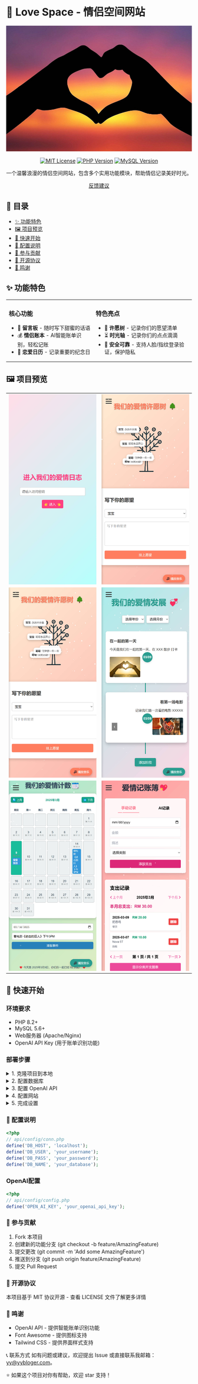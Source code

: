 # 💑 Love Space - 情侣空间网站

<div align="center">

![Love Space](icon.png)

[![MIT License](https://img.shields.io/badge/License-MIT-green.svg)](https://choosealicense.com/licenses/mit/)
[![PHP Version](https://img.shields.io/badge/PHP-8.2%2B-blue.svg)](https://www.php.net/)
[![MySQL Version](https://img.shields.io/badge/MySQL-5.6%2B-orange.svg)](https://www.mysql.com/)

一个温馨浪漫的情侣空间网站，包含多个实用功能模块，帮助情侣记录美好时光。

[反馈建议](https://github.com/yenyoong99/love_space/issues)

</div>

## 📑 目录

- [✨ 功能特色](#-功能特色)
- [🖼️ 项目预览](#-项目预览) 
- [🚀 快速开始](#-快速开始)
- [🔧 配置说明](#-配置说明)
- [🤝 参与贡献](#-参与贡献)
- [📝 开源协议](#-开源协议)
- [🙏 鸣谢](#-鸣谢)

## ✨ 功能特色

<table>
<tr>
<td>

### 核心功能
- 📝 **留言板** - 随时写下甜蜜的话语
- 💰 **情侣账本** - AI智能账单识别，轻松记账
- 📅 **恋爱日历** - 记录重要的纪念日

</td>
<td>

### 特色亮点
- 🌳 **许愿树** - 记录你们的愿望清单
- ⏳ **时光轴** - 记录你们的点点滴滴
- 🔐 **安全可靠** - 支持人脸/指纹登录验证，保护隐私

</td>
</tr>
</table>

## 🖼️ 项目预览

<table>
<tr>
<td><img src="preview/login.jpg" alt="登录预览"/></td>
<td><img src="preview/love_tree.jpg" alt="许愿树预览"/></td>
</tr>
<tr>
<td><img src="preview/love_tree.jpg" alt="许愿树预览"/></td>
<td><img src="preview/timeline.jpg" alt="时光轴预览"/></td>
</tr>
<tr>
<td><img src="preview/calendar.jpg" alt="日历预览"/></td>
<td><img src="preview/bill.jpg" alt="账单识别预览"/></td>
</tr>
</table>

## 🚀 快速开始

### 环境要求

- PHP 8.2+
- MySQL 5.6+
- Web服务器 (Apache/Nginx)
- OpenAI API Key (用于账单识别功能)

### 部署步骤

<details>
<summary>1. 克隆项目到本地</summary>

```bash
git clone https://github.com/yenyoong99/love_space.git
```
</details>

<details>
<summary>2. 配置数据库</summary>

- 创建新的数据库
- 导入 `database.sql` 文件
- 修改 `conn.php` 中的数据库配置
</details>

<details>
<summary>3. 配置 OpenAI API</summary>

- 在 `api/config/config.php` 中设置你的 OpenAI API Key
</details>

<details>
<summary>4. 配置网站</summary>

- 将项目文件上传到网站根目录
- 确保 `uploads` 目录有写入权限
- 配置网站域名指向项目目录

- Nginx 保护upload图片目录（只有登入用户才能浏览照片）
```nginx
location ~ ^/api/uploads/(.*)$ {
  rewrite ^/api/uploads/(.*)$ /api/view_image.php?image=$1 last;
}
```
</details>

<details>
<summary>5. 完成设置</summary>

- 访问网站首页
- 使用默认密码登录（admin123）
- 建议首次登录后修改密码

```php
<?php
// api/verify_password.php
$correctPassword = "admin123";
```
</details>

### 🔧 配置说明
```php
<?php
// api/config/conn.php
define('DB_HOST', 'localhost');
define('DB_USER', 'your_username');
define('DB_PASS', 'your_password');
define('DB_NAME', 'your_database');
```

### OpenAI配置
```php
<?php
// api/config/config.php
define('OPEN_AI_KEY', 'your_openai_api_key');
```

### 🤝 参与贡献
1. Fork 本项目
2. 创建新的功能分支 (git checkout -b feature/AmazingFeature)
3. 提交更改 (git commit -m 'Add some AmazingFeature')
4. 推送到分支 (git push origin feature/AmazingFeature)
5. 提交 Pull Request

### 📝 开源协议
本项目基于 MIT 协议开源 - 查看 LICENSE 文件了解更多详情

### 🙏 鸣谢
- OpenAI API - 提供智能账单识别功能
- Font Awesome - 提供图标支持
- Tailwind CSS - 提供界面样式支持

📞 联系方式
如有问题或建议，欢迎提出 Issue 或直接联系我邮箱： [yy@yybloger.com](mailto:yy@yybloger.com)。

⭐️ 如果这个项目对你有帮助，欢迎 star 支持！

